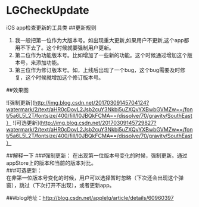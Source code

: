# LGCheckUpdate
iOS app检查更新的工具类
##更新规则
1. 我一般把第一位作为大版本号。如出现重大更新,如果用户不更新,这个app都用不下去了。这个时候就要强制用户更新。 
2. 第二位作为功能版本号。比如增加了一些新的功能。这个时候通过增加这个版本号，来添加功能。 
3. 第三位作为修订版本号。如，上线后出现了一个bug，这个bug需要及时修复，这个时候就增加这个修订版本号。

##效果图

![强制更新](http://img.blog.csdn.net/20170309145704124?watermark/2/text/aHR0cDovL2Jsb2cuY3Nkbi5uZXQvYXBwbGVMZw==/font/5a6L5L2T/fontsize/400/fill/I0JBQkFCMA==/dissolve/70/gravity/SouthEast）
![可选更新](http://img.blog.csdn.net/20170309145729827?watermark/2/text/aHR0cDovL2Jsb2cuY3Nkbi5uZXQvYXBwbGVMZw==/font/5a6L5L2T/fontsize/400/fill/I0JBQkFCMA==/dissolve/70/gravity/SouthEast）
       
##解释一下
###强制更新：
在出现第一位版本号变化的时候，强制更新。通过appStore上的版本和当前的版本对比。       
###可选更新：       
在非第一位版本号变化的时候，用户可以选择暂时忽略（下次还会出现这个弹窗），跳过（下次打开不出现），或者更新app。

###blog地址：http://blog.csdn.net/applelg/article/details/60960397
